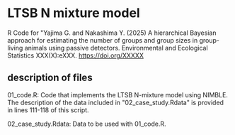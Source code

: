 # LTSB N mixture model
R Code for "Yajima G. and Nakashima Y. (2025) 
A hierarchical Bayesian approach for estimating the number of groups and group sizes in group-living animals using passive detectors. 
Environmental and Ecological Statistics XXX(X):eXXX. https://doi.org/XXXXX

## description of files
01_code.R: Code that implements the LTSB N-mixture model using NIMBLE. The description of the data included in "02_case_study.Rdata" is provided in lines 111-118 of this script.  

02_case_study.Rdata: Data to be used with 01_code.R.
